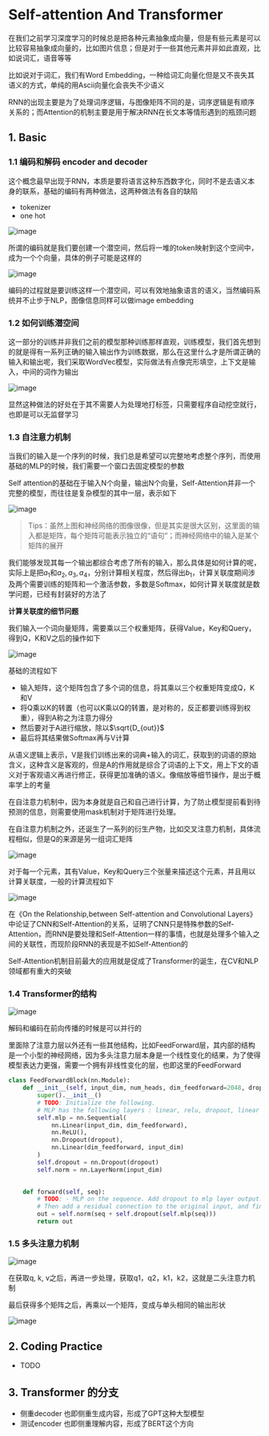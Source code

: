 # Self-attention And Transformer

在我们之前学习深度学习的时候总是把各种元素抽象成向量，但是有些元素是可以比较容易抽象成向量的，比如图片信息；但是对于一些其他元素并非如此直观，比如说词汇，语音等等

比如说对于词汇，我们有Word Embedding，一种给词汇向量化但是又不丧失其语义的方式，单纯的用Ascii向量化会丧失不少语义

RNN的出现主要是为了处理词序逻辑，与图像矩阵不同的是，词序逻辑是有顺序关系的；而Attention的机制主要是用于解决RNN在长文本等情形遇到的瓶颈问题

## 1. Basic

### 1.1 编**码和解码 encoder and decoder**

这个概念最早出现于RNN，本质是要将语言这种东西数字化，同时不是去语义本身的联系，基础的编码有两种做法，这两种做法有各自的缺陷

* tokenizer
* one hot

​![image](assets/image-20240812205342-qnivl0t.png)​

所谓的编码就是我们要创建一个潜空间，然后将一堆的token映射到这个空间中，成为一个个向量，具体的例子可能是这样的

​![image](assets/image-20240812222609-u6kjpnq.png)​

编码的过程就是要训练这样一个潜空间，可以有效地抽象语言的语义，当然编码系统并不止步于NLP，图像信息同样可以做image embedding

### 1.2 如何训练潜空间

这一部分的训练并非我们之前的模型那种训练那样直观，训练模型，我们首先想到的就是得有一系列正确的输入输出作为训练数据，那么在这里什么才是所谓正确的输入和输出呢，我们采取WordVec模型，实际做法有点像完形填空，上下文是输入，中间的词作为输出

​![image](assets/image-20240812225356-qyrgcdg.png)​

显然这种做法的好处在于其不需要人为处理地打标签，只需要程序自动挖空就行，也即是可以无监督学习

### 1.3 自注意力机制

当我们的输入是一个序列的时候，我们总是希望可以完整地考虑整个序列，而使用基础的MLP的时候，我们需要一个窗口去固定模型的参数

Self attention的基础在于输入N个向量，输出N个向量，Self-Attention并非一个完整的模型，而往往是复杂模型的其中一层，表示如下

​![image](assets/image-20240808213605-6rqaalz.png)​

> Tips：虽然上图和神经网络的图像很像，但是其实是很大区别，这里面的输入都是矩阵，每个矩阵可能表示独立的“语句”；而神经网络中的输入是某个矩阵的展开

我们能够发现其每一个输出都综合考虑了所有的输入，那么具体是如何计算的呢，实际上是把$a_1$和$a_2,a_3,a_4$，分别计算相关程度，然后得出$b_1$，计算关联度期间涉及两个需要训练的矩阵和一个激活参数，多数是Softmax，如何计算关联度就是数学问题，已经有封装好的方法了

**计算关联度的细节问题**

我们输入一个词向量矩阵，需要乘以三个权重矩阵，获得Value，Key和Query，得到Q，K和V之后的操作如下

​![image](assets/image-20240815043608-5sjzgq1.png)​

基础的流程如下

* 输入矩阵，这个矩阵包含了多个词的信息，将其乘以三个权重矩阵变成Q，K和V
* 将Q乘以K的转置（也可以K乘以Q的转置，是对称的，反正都要训练得到权重），得到A称之为注意力得分
* 然后要对于A进行缩放，除以$\sqrt{D_{out}}$
* 最后将其结果做Softmax再与V计算

从语义逻辑上表示，V是我们训练出来的词典+输入的词汇，获取到的词语的原始含义，这种含义是客观的，但是A的作用就是综合了词语的上下文，用上下文的语义对于客观语义再进行修正，获得更加准确的语义。像缩放等细节操作，是出于概率学上的考量

在自注意力机制中，因为本身就是自己和自己进行计算，为了防止模型提前看到待预测的信息，则需要使用mask机制对于矩阵进行处理。

在自注意力机制之外，还诞生了一系列的衍生产物，比如交叉注意力机制，具体流程相似，但是Q的来源是另一组词汇矩阵

​![image](assets/image-20240816024802-7ixscuu.png)​

对于每一个元素，其有Value，Key和Query三个张量来描述这个元素，并且用以计算关联度，一般的计算流程如下

​![image](assets/image-20240809221922-k9d7w8p.png)​

在《On the Relationship,between Self-attention and Convolutional Layers》中论证了CNN和Self-Attention的关系，证明了CNN只是特殊参数的Self-Attention，而RNN是要处理和Self-Attention一样的事情，也就是处理多个输入之间的关联性，而现阶段RNN的表现是不如Self-Attention的

Self-Attention机制目前最大的应用就是促成了Transformer的诞生，在CV和NLP领域都有重大的突破

### 1.4 **Transformer的结构**

​![image](assets/image-20240816024941-5kxxy3y.png)​

解码和编码在前向传播的时候是可以并行的

里面除了注意力层以外还有一些其他结构，比如FeedForward层，其内部的结构是一个小型的神经网络，因为多头注意力层本身是一个线性变化的结果，为了使得模型表达力更强，需要一个拥有非线性变化的层，也即这里的FeedForward

```python
class FeedForwardBlock(nn.Module):
    def __init__(self, input_dim, num_heads, dim_feedforward=2048, dropout=0.1 ):
        super().__init__()
        # TODO: Initialize the following. 
        # MLP has the following layers : linear, relu, dropout, linear ; hidden dim of linear is given by dim_feedforward
        self.mlp = nn.Sequential(
            nn.Linear(input_dim, dim_feedforward),
            nn.ReLU(),
            nn.Dropout(dropout),
            nn.Linear(dim_feedforward, input_dim)
        )
        self.dropout = nn.Dropout(dropout)
        self.norm = nn.LayerNorm(input_dim)
   

    def forward(self, seq):
        # TODO: - MLP on the sequence. Add dropout to mlp layer output.
        # Then add a residual connection to the original input, and finally apply normalization. #############################
        out = self.norm(seq + self.dropout(self.mlp(seq)))
        return out
```

### 1.5 多头注意力机制

​![image](assets/image-20240911165013-weo778v.png)​

在获取q, k, v之后，再进一步处理，获取q1，q2，k1，k2，这就是二头注意力机制

最后获得多个矩阵之后，再乘以一个矩阵，变成与单头相同的输出形状

​![image](assets/image-20240911165243-40yh2w7.png)​

## 2. Coding Practice

* TODO

## 3. Transformer 的分支

* 侧重decoder 也即侧重生成内容，形成了GPT这种大型模型
* 测试encoder 也即侧重理解内容，形成了BERT这个方向

‍

